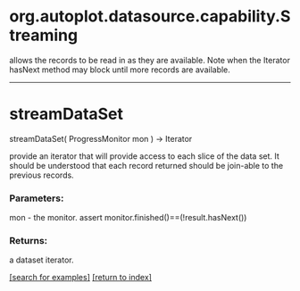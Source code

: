 # org.autoplot.datasource.capability.Streaming

allows the records to be read in as they are available.  Note
 when the Iterator hasNext method may block until more records are 
 available.

***
<a name="streamDataSet"></a>
# streamDataSet
streamDataSet( ProgressMonitor mon ) &rarr; Iterator

provide an iterator that will provide access to each slice of the data
 set.  It should be understood that each record returned should be
 join-able to the previous records.

### Parameters:
mon - the monitor.  assert monitor.finished()==(!result.hasNext())

### Returns:
a dataset iterator.

<a href="https://github.com/autoplot/dev/search?q=streamDataSet&unscoped_q=streamDataSet">[search for examples]</a>
<a href="https://github.com/autoplot/documentation/blob/master/javadoc/index-all.md">[return to index]</a>

